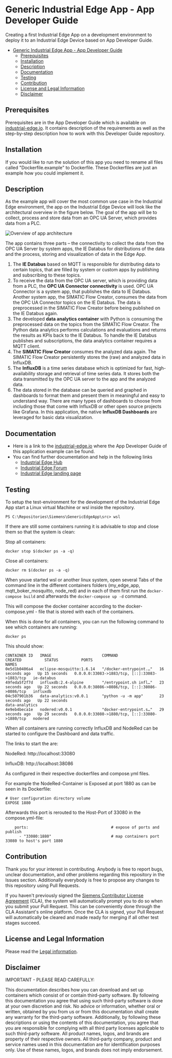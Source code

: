 # Generic Industrial Edge App - App Developer Guide

Creating a first Industrial Edge App on a development environment to deploy it to an Industrial Edge Device based on App Developer Guide.

- [Generic Industrial Edge App - App Developer Guide](#generic-industrial-edge-app---app-developer-guide)
  - [Prerequisites](#prerequisites)
  - [Installation](#installation)
  - [Description](#description)
  - [Documentation](#documentation)
  - [Testing](#testing)
  - [Contribution](#contribution)
  - [License and Legal Information](#license-and-legal-information)
  - [Disclaimer](#disclaimer)

## Prerequisites

Prerequisites are in the App Developer Guide which is available on [industrial-edge.io](https://docs.eu1.edge.siemens.cloud/develop_an_application/developer_guide/00_Overview.html). It contains description of the requirements as well as the step-by-step description how to work with this Developer Guide repository.

## Installation

If you would like to run the solution of this app you need to rename all files called "Dockerfile.example" to Dockerfile. These Dockerfiles are just an example how you could implement it.

## Description

As the example app will cover the most common use case in the Industrial Edge environment, the app on the Industrial Edge Device will look like the architectural overview in the figure below. The goal of the app will be to collect, process and store data from an OPC UA Server, which provides data from a PLC.

![Overview of app architecture](./docs/Picture_5_3_Architecture_IED.png)

The app contains three parts – the connectivity to collect the data from the OPC UA Server by system apps, the IE Databus for distributions of the data and the process, storing and visualization of data in the Edge App.

1. The **IE Databus** based on MQTT is responsible for distributing data to certain topics, that are filled by system or custom apps by publishing and subscribing to these topics.
2. To receive the data from the OPC UA server, which is providing data from a PLC, the **OPC UA Connector connectivity** is used. OPC UA Connector is a system app, that publishes the data to IE Databus. Another system app, the SIMATIC Flow Creator, consumes the data from the OPC UA Connector topics on the IE Databus. The data is preprocessed in the SIMATIC Flow Creator before being published on the IE Databus again.
3. The developed **data analytics container** with Python is consuming the preprocessed data on the topics from the SIMATIC Flow Creator. The Python data analytics performs calculations and evaluations and returns the results as KPIs back to the IE Databus. To handle the IE Databus publishes and subscriptions, the data analytics container requires a MQTT client.
4. The **SIMATIC Flow Creator** consumes the analyzed data again. The SIMATIC Flow Creator persistently stores the (raw) and analyzed data in InfluxDB.
5. The **InfluxDB** is a time series database which is optimized for fast, high-availability storage and retrieval of time series data. It stores both the data transmitted by the OPC UA server to the app and the analyzed data.
6. The data stored in the database can be queried and graphed in dashboards to format them and present them in meaningful and easy to understand way. There are many types of dashboards to choose from including those that come with InfluxDB or other open source projects like Grafana. In this application, the native **InfluxDB Dashboards** are leveraged for basic data visualization.

## Documentation

- Here is a link to the [industrial-edge.io](https://docs.eu1.edge.siemens.cloud/develop_an_application/developer_guide/00_Overview.html) where the App Developer Guide of this application example can be found.
- You can find further documentation and help in the following links
  - [Industrial Edge Hub](https://iehub.eu1.edge.siemens.cloud/#/documentation)
  - [Industrial Edge Forum](https://www.siemens.com/industrial-edge-forum)
  - [Industrial Edge landing page](http://siemens.com/industrial-edge)

## Testing

To setup the test-environment for the development of the Industrial Edge App start a Linux virtual Machine or wsl inside the repository.

````PS C:\Repositories\Siemens\GenericEdgeApp\src> wsl````

If there are still some containers running it is advisable to stop and close them so that the system is clean:

Stop all containers:

````docker stop $(docker ps -a -q)````


Close all containers:

````docker rm $(docker ps -a -q)````

When youve started wsl or another linux system, open several Tabs of the command line in the different containers folders (my_edge_app, mqtt_boker_mosquitto, node_red) and in each of them first run the ``docker-compose build`` and afterwards the ``docker-compose up -d`` command.

This will compose the docker container according to the docker-compose.yml - file that is stored with each of the containers.

When this is done for all containers, you can run the following command to see which containers are running:

````docker ps````

This should show:

````
CONTAINER ID   IMAGE                      COMMAND                  CREATED          STATUS          PORTS                                           NAMES
0e5d1b0406a4   eclipse-mosquitto:1.6.14   "/docker-entrypoint.…"   16 seconds ago   Up 15 seconds   0.0.0.0:33083->1883/tcp, [::]:33083->1883/tcp   ie-databus
49feda5f2f7d   influxdb:2.4-alpine        "/entrypoint.sh infl…"   23 seconds ago   Up 22 seconds   0.0.0.0:38086->8086/tcp, [::]:38086->8086/tcp   influxdb
04c507901b36   data-analytics:v0.0.1      "python -u -m app"       23 seconds ago   Up 22 seconds                                                   data-analytics
4e9eb4beca1e   nodered:v0.0.1             "docker-entrypoint.s…"   29 seconds ago   Up 29 seconds   0.0.0.0:33080->1880/tcp, [::]:33080->1880/tcp   nodered
````

When all containers are running correctly InfluxDB and NodeRed can be started to configure the Dashboard and data traffic.

The links to start the are:

NodeRed: http://localhost:33080

InfluxDB: http://localhost:38086

As configured in their respective dockerfiles and compose.yml files.
  
For example the NodeRed-Container is Exposed at port 1880 as can be seen in its Dockerfile:

````docker
# User configuration directory volume
EXPOSE 1880
````
Afterwards this port is rerouted to the Host-Port of 33080 in the compose.yml-file:

```` docker
    ports:                                    # expose of ports and publish
      - "33080:1880"                          # map containers port 33080 to host's port 1880
````


  
## Contribution

Thank you for your interest in contributing. Anybody is free to report bugs, unclear documentation, and other problems regarding this repository in the Issues section.
Additionally everybody is free to propose any changes to this repository using Pull Requests.

If you haven't previously signed the [Siemens Contributor License Agreement](https://cla-assistant.io/industrial-edge/) (CLA), the system will automatically prompt you to do so when you submit your Pull Request. This can be conveniently done through the CLA Assistant's online platform. Once the CLA is signed, your Pull Request will automatically be cleared and made ready for merging if all other test stages succeed.

## License and Legal Information

Please read the [Legal information](LICENSE.txt).

## Disclaimer

IMPORTANT - PLEASE READ CAREFULLY:

This documentation describes how you can download and set up containers which consist of or contain third-party software. By following this documentation you agree that using such third-party software is done at your own discretion and risk. No advice or information, whether oral or written, obtained by you from us or from this documentation shall create any warranty for the third-party software. Additionally, by following these descriptions or using the contents of this documentation, you agree that you are responsible for complying with all third party licenses applicable to such third-party software. All product names, logos, and brands are property of their respective owners. All third-party company, product and service names used in this documentation are for identification purposes only. Use of these names, logos, and brands does not imply endorsement.
